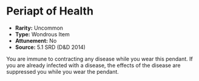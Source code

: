# Periapt of Health

- **Rarity:** Uncommon
- **Type:** Wondrous Item
- **Attunement:** No
- **Source:** 5.1 SRD (D&D 2014)

You are immune to contracting any disease while you wear this pendant. If you are already infected with a disease, the effects of the disease are suppressed you while you wear the pendant.
